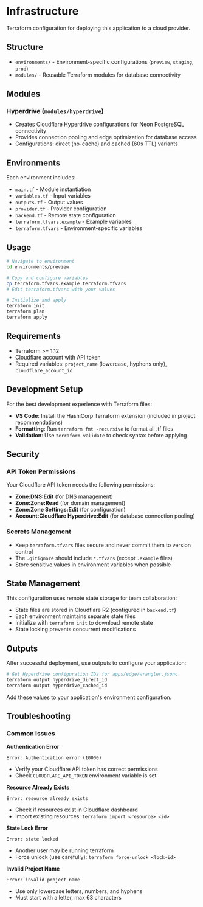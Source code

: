 # Infrastructure

Terraform configuration for deploying this application to a cloud provider.

## Structure

- `environments/` - Environment-specific configurations (`preview`, `staging`, `prod`)
- `modules/` - Reusable Terraform modules for database connectivity

## Modules

### Hyperdrive (`modules/hyperdrive`)

- Creates Cloudflare Hyperdrive configurations for Neon PostgreSQL connectivity
- Provides connection pooling and edge optimization for database access
- Configurations: direct (no-cache) and cached (60s TTL) variants

## Environments

Each environment includes:

- `main.tf` - Module instantiation
- `variables.tf` - Input variables
- `outputs.tf` - Output values
- `provider.tf` - Provider configuration
- `backend.tf` - Remote state configuration
- `terraform.tfvars.example` - Example variables
- `terraform.tfvars` - Environment-specific variables

## Usage

```bash
# Navigate to environment
cd environments/preview

# Copy and configure variables
cp terraform.tfvars.example terraform.tfvars
# Edit terraform.tfvars with your values

# Initialize and apply
terraform init
terraform plan
terraform apply
```

## Requirements

- Terraform >= 1.12
- Cloudflare account with API token
- Required variables: `project_name` (lowercase, hyphens only), `cloudflare_account_id`

## Development Setup

For the best development experience with Terraform files:

- **VS Code**: Install the HashiCorp Terraform extension (included in project recommendations)
- **Formatting**: Run `terraform fmt -recursive` to format all .tf files
- **Validation**: Use `terraform validate` to check syntax before applying

## Security

### API Token Permissions

Your Cloudflare API token needs the following permissions:

- **Zone:DNS:Edit** (for DNS management)
- **Zone:Zone:Read** (for domain management)
- **Zone:Zone Settings:Edit** (for configuration)
- **Account:Cloudflare Hyperdrive:Edit** (for database connection pooling)

### Secrets Management

- Keep `terraform.tfvars` files secure and never commit them to version control
- The `.gitignore` should include `*.tfvars` (except `.example` files)
- Store sensitive values in environment variables when possible

## State Management

This configuration uses remote state storage for team collaboration:

- State files are stored in Cloudflare R2 (configured in `backend.tf`)
- Each environment maintains separate state files
- Initialize with `terraform init` to download remote state
- State locking prevents concurrent modifications

## Outputs

After successful deployment, use outputs to configure your application:

```bash
# Get Hyperdrive configuration IDs for apps/edge/wrangler.jsonc
terraform output hyperdrive_direct_id
terraform output hyperdrive_cached_id
```

Add these values to your application's environment configuration.

## Troubleshooting

### Common Issues

**Authentication Error**

```
Error: Authentication error (10000)
```

- Verify your Cloudflare API token has correct permissions
- Check `CLOUDFLARE_API_TOKEN` environment variable is set

**Resource Already Exists**

```
Error: resource already exists
```

- Check if resources exist in Cloudflare dashboard
- Import existing resources: `terraform import <resource> <id>`

**State Lock Error**

```
Error: state locked
```

- Another user may be running terraform
- Force unlock (use carefully): `terraform force-unlock <lock-id>`

**Invalid Project Name**

```
Error: invalid project name
```

- Use only lowercase letters, numbers, and hyphens
- Must start with a letter, max 63 characters
